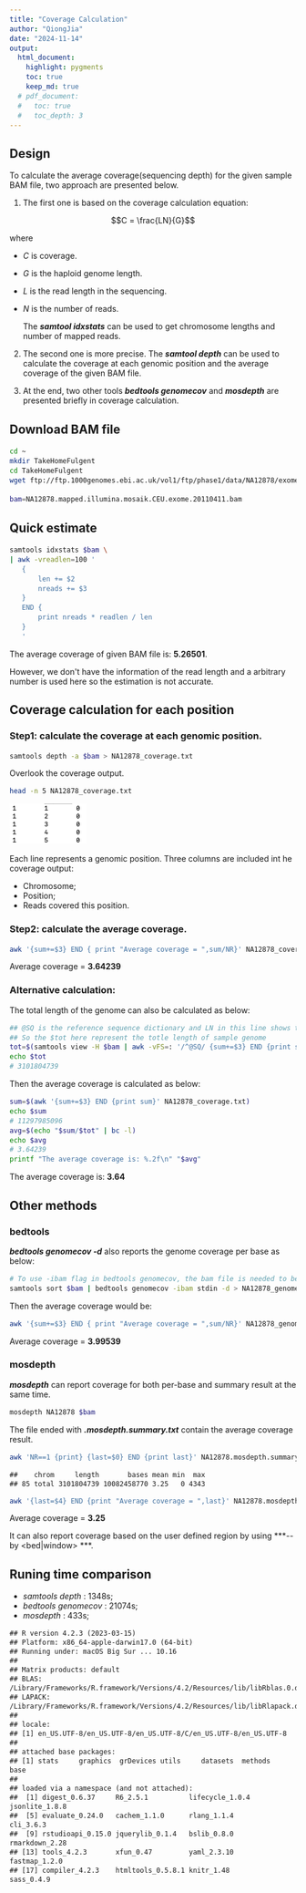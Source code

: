 ```yaml
---
title: "Coverage Calculation"
author: "QiongJia"
date: "2024-11-14"
output: 
  html_document:
    highlight: pygments
    toc: true
    keep_md: true
  # pdf_document:
  #   toc: true
  #   toc_depth: 3
---
```




## Design  

To calculate the average coverage(sequencing depth) for the given sample BAM file, two approach are presented below.  

1. The first one is based on the coverage calculation equation:

$$C = \frac{LN}{G}$$

where 
 - $C$ is coverage.  
 - $G$ is the haploid genome length. 
 - $L$ is the read length in the sequencing. 
 - $N$ is the number of reads.
 
    The ***samtool idxstats*** can be used to get chromosome lengths and number of mapped reads.

2. The second one is more precise. The ***samtool depth*** can be used to calculate the coverage at each genomic position and the average coverage of the given BAM file.  

3. At the end, two other tools ***bedtools genomecov*** and ***mosdepth*** are presented briefly in coverage calculation.   

## Download BAM file 


``` bash
cd ~
mkdir TakeHomeFulgent
cd TakeHomeFulgent
wget ftp://ftp.1000genomes.ebi.ac.uk/vol1/ftp/phase1/data/NA12878/exome_alignment/NA12878.mapped.illumina.mosaik.CEU.exome.20110411.bam

bam=NA12878.mapped.illumina.mosaik.CEU.exome.20110411.bam
```

## Quick estimate 


``` bash
samtools idxstats $bam \
| awk -vreadlen=100 '
   {
       len += $2
       nreads += $3
   }
   END {
       print nreads * readlen / len
   }
   '
```

The average coverage of given BAM file is: **5.26501**.  

However, we don't have the information of the read length and a arbitrary number is used here so the estimation is not accurate.  

## Coverage calculation for each position 

### Step1: calculate the coverage at each genomic position. 


``` bash
samtools depth -a $bam > NA12878_coverage.txt
```

Overlook the coverage output.   


``` bash
head -n 5 NA12878_coverage.txt
```
![](NA12878_coverage.txt.png)    

  
Each line represents a genomic position. Three columns are included int he coverage output:   

- Chromosome;  
- Position;  
- Reads covered this position.   

### Step2: calculate the average coverage. 


``` bash
awk '{sum+=$3} END { print "Average coverage = ",sum/NR}' NA12878_coverage.txt
```

Average coverage = **3.64239**

### Alternative calculation:  

The total length of the genome can also be calculated as below:  


``` bash
## @SQ is the reference sequence dictionary and LN in this line shows the reference sequence length. 
## So the $tot here represent the totle length of sample genome
tot=$(samtools view -H $bam | awk -vFS=: '/^@SQ/ {sum+=$3} END {print sum}')
echo $tot
# 3101804739
```

Then the average coverage is calculated as below: 


``` bash
sum=$(awk '{sum+=$3} END {print sum}' NA12878_coverage.txt)
echo $sum
# 11297985096
avg=$(echo "$sum/$tot" | bc -l)
echo $avg
# 3.64239
printf "The average coverage is: %.2f\n" "$avg"
```

The average coverage is: **3.64**  

## Other methods  

### bedtools  

***bedtools genomecov -d*** also reports the genome coverage per base as below:  


``` bash
# To use -ibam flag in bedtools genomecov, the bam file is needed to be sorted by position
samtools sort $bam | bedtools genomecov -ibam stdin -d > NA12878_genomecov.txt
```

Then the average coverage would be: 


``` bash
awk '{sum+=$3} END { print "Average coverage = ",sum/NR}' NA12878_genomecov.txt
```

Average coverage = **3.99539**

### mosdepth 

***mosdepth*** can report coverage for both per-base and summary result at the same time.


``` bash
mosdepth NA12878 $bam
```

The file ended with ***.mosdepth.summary.txt*** contain the average coverage result.  


``` bash
awk 'NR==1 {print} {last=$0} END {print last}' NA12878.mosdepth.summary.txt
```


```
##    chrom     length       bases mean min  max
## 85 total 3101804739 10082458770 3.25   0 4343
```


``` bash
awk '{last=$4} END {print "Average coverage = ",last}' NA12878.mosdepth.summary.txt
```

Average coverage = **3.25**

It can also report coverage based on the user defined region by using ***--by <bed|window> ***. 

## Runing time comparison  

- *samtools depth* :  1348s;
- *bedtools genomecov* : 21074s;
- *mosdepth* : 433s;


```
## R version 4.2.3 (2023-03-15)
## Platform: x86_64-apple-darwin17.0 (64-bit)
## Running under: macOS Big Sur ... 10.16
## 
## Matrix products: default
## BLAS:   /Library/Frameworks/R.framework/Versions/4.2/Resources/lib/libRblas.0.dylib
## LAPACK: /Library/Frameworks/R.framework/Versions/4.2/Resources/lib/libRlapack.dylib
## 
## locale:
## [1] en_US.UTF-8/en_US.UTF-8/en_US.UTF-8/C/en_US.UTF-8/en_US.UTF-8
## 
## attached base packages:
## [1] stats     graphics  grDevices utils     datasets  methods   base     
## 
## loaded via a namespace (and not attached):
##  [1] digest_0.6.37     R6_2.5.1          lifecycle_1.0.4   jsonlite_1.8.8   
##  [5] evaluate_0.24.0   cachem_1.1.0      rlang_1.1.4       cli_3.6.3        
##  [9] rstudioapi_0.15.0 jquerylib_0.1.4   bslib_0.8.0       rmarkdown_2.28   
## [13] tools_4.2.3       xfun_0.47         yaml_2.3.10       fastmap_1.2.0    
## [17] compiler_4.2.3    htmltools_0.5.8.1 knitr_1.48        sass_0.4.9
```
